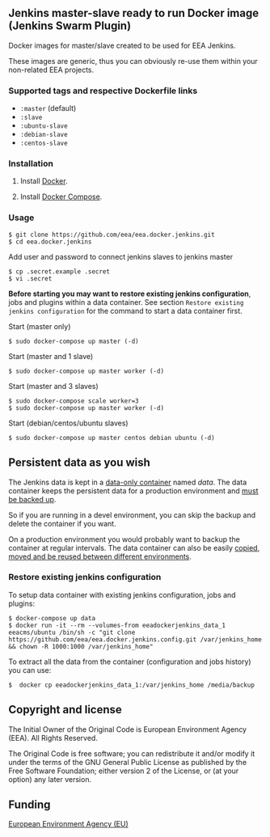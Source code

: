 ## Jenkins master-slave ready to run Docker image (Jenkins Swarm Plugin)

Docker images for master/slave created to be used for EEA Jenkins.

These images are generic, thus you can obviously re-use them within
your non-related EEA projects.


### Supported tags and respective Dockerfile links

  - `:master` (default)
  - `:slave`
  - `:ubuntu-slave`
  - `:debian-slave`
  - `:centos-slave`


### Installation

1. Install [Docker](https://www.docker.com/).

2. Install [Docker Compose](https://docs.docker.com/compose/).


### Usage

    $ git clone https://github.com/eea/eea.docker.jenkins.git
    $ cd eea.docker.jenkins


Add user and password to connect jenkins slaves to jenkins master

    $ cp .secret.example .secret
    $ vi .secret

**Before starting you may want to restore existing jenkins configuration**,
jobs and plugins within a data container. See section `Restore existing jenkins configuration` for the command to start a data container first.

Start (master only)

    $ sudo docker-compose up master (-d)

Start (master and 1 slave)

    $ sudo docker-compose up master worker (-d)

Start (master and 3 slaves)

    $ sudo docker-compose scale worker=3
    $ sudo docker-compose up master worker (-d)

Start (debian/centos/ubuntu slaves)

    $ sudo docker-compose up master centos debian ubuntu (-d)


## Persistent data as you wish ##
The Jenkins data is kept in a
[data-only container](https://medium.com/@ramangupta/why-docker-data-containers-are-good-589b3c6c749e)
named *data*. The data container keeps the persistent data for a production environment and
[must be backed up](https://github.com/paimpozhil/docker-volume-backup).

So if you are running in a devel environment, you can skip the backup and delete
the container if you want.

On a production environment you would probably want to backup the container at regular intervals.
The data container can also be easily
[copied, moved and be reused between different environments](https://docs.docker.com/userguide/dockervolumes/#backup-restore-or-migrate-data-volumes).


### Restore existing jenkins configuration ###
To setup data container with existing jenkins configuration, jobs and plugins:

    $ docker-compose up data
    $ docker run -it --rm --volumes-from eeadockerjenkins_data_1 eeacms/ubuntu /bin/sh -c "git clone https://github.com/eea/eea.docker.jenkins.config.git /var/jenkins_home && chown -R 1000:1000 /var/jenkins_home"

To extract all the data from the container (configuration and jobs history) you can use:

    $  docker cp eeadockerjenkins_data_1:/var/jenkins_home /media/backup


## Copyright and license

The Initial Owner of the Original Code is European Environment Agency (EEA).
All Rights Reserved.

The Original Code is free software;
you can redistribute it and/or modify it under the terms of the GNU
General Public License as published by the Free Software Foundation;
either version 2 of the License, or (at your option) any later
version.


## Funding

[European Environment Agency (EU)](http://eea.europa.eu)
